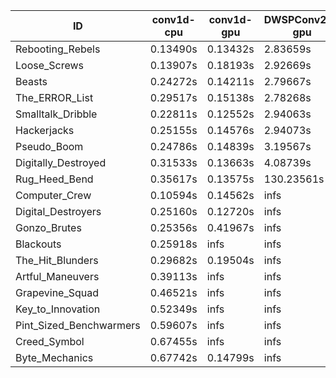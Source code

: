 |ID|conv1d-cpu|conv1d-gpu|DWSPConv2D-gpu|gemm-gpu|avg|
|-|-|-|-|-|-|
|Rebooting_Rebels|0.13490s|0.13432s|2.83659s|1.65712s|1.19073s|
|Loose_Screws|0.13907s|0.18193s|2.92669s|1.77716s|1.25621s|
|Beasts|0.24272s|0.14211s|2.79667s|1.84791s|1.25735s|
|The_ERROR_List|0.29517s|0.15138s|2.78268s|1.84887s|1.26952s|
|Smalltalk_Dribble|0.22811s|0.12552s|2.94063s|1.85695s|1.28780s|
|Hackerjacks|0.25155s|0.14576s|2.94073s|1.86119s|1.29981s|
|Pseudo_Boom|0.24786s|0.14839s|3.19567s|1.87293s|1.36621s|
|Digitally_Destroyed|0.31533s|0.13663s|4.08739s|2.45290s|1.74806s|
|Rug_Heed_Bend|0.35617s|0.13575s|130.23561s|4.37259s|33.77503s|
|Computer_Crew|0.10594s|0.14562s|infs|4.41998s|infs|
|Digital_Destroyers|0.25160s|0.12720s|infs|1.91988s|infs|
|Gonzo_Brutes|0.25356s|0.41967s|infs|4.37284s|infs|
|Blackouts|0.25918s|infs|infs|1.70705s|infs|
|The_Hit_Blunders|0.29682s|0.19504s|infs|1.85731s|infs|
|Artful_Maneuvers|0.39113s|infs|infs|4.39294s|infs|
|Grapevine_Squad|0.46521s|infs|infs|4.40998s|infs|
|Key_to_Innovation|0.52349s|infs|infs|4.45975s|infs|
|Pint_Sized_Benchwarmers|0.59607s|infs|infs|4.40371s|infs|
|Creed_Symbol|0.67455s|infs|infs|4.43453s|infs|
|Byte_Mechanics|0.67742s|0.14799s|infs|4.35888s|infs|
